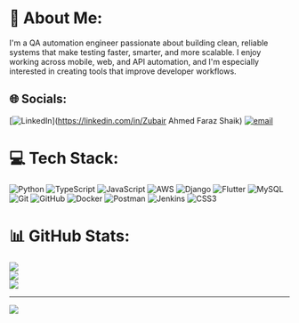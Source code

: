 # 💫 About Me:
I'm a QA automation engineer passionate about building clean, reliable systems that make testing faster, smarter, and more scalable. I enjoy working across mobile, web, and API automation, and I'm especially interested in creating tools that improve developer workflows. 


## 🌐 Socials:
[![LinkedIn](https://img.shields.io/badge/LinkedIn-%230077B5.svg?logo=linkedin&logoColor=white)](https://linkedin.com/in/Zubair Ahmed Faraz Shaik) [![email](https://img.shields.io/badge/Email-D14836?logo=gmail&logoColor=white)](mailto:zubairahmdfaraz@gmail.com) 

# 💻 Tech Stack:
![Python](https://img.shields.io/badge/python-3670A0?style=flat&logo=python&logoColor=ffdd54) ![TypeScript](https://img.shields.io/badge/typescript-%23007ACC.svg?style=flat&logo=typescript&logoColor=white) ![JavaScript](https://img.shields.io/badge/javascript-%23323330.svg?style=flat&logo=javascript&logoColor=%23F7DF1E) ![AWS](https://img.shields.io/badge/AWS-%23FF9900.svg?style=flat&logo=amazon-aws&logoColor=white) ![Django](https://img.shields.io/badge/django-%23092E20.svg?style=flat&logo=django&logoColor=white) ![Flutter](https://img.shields.io/badge/Flutter-%2302569B.svg?style=flat&logo=Flutter&logoColor=white) ![MySQL](https://img.shields.io/badge/mysql-4479A1.svg?style=flat&logo=mysql&logoColor=white) ![Git](https://img.shields.io/badge/git-%23F05033.svg?style=flat&logo=git&logoColor=white) ![GitHub](https://img.shields.io/badge/github-%23121011.svg?style=flat&logo=github&logoColor=white) ![Docker](https://img.shields.io/badge/docker-%230db7ed.svg?style=flat&logo=docker&logoColor=white) ![Postman](https://img.shields.io/badge/Postman-FF6C37?style=flat&logo=postman&logoColor=white) ![Jenkins](https://img.shields.io/badge/jenkins-%232C5263.svg?style=flat&logo=jenkins&logoColor=white) ![CSS3](https://img.shields.io/badge/css3-%231572B6.svg?style=flat&logo=css3&logoColor=white)
# 📊 GitHub Stats:
![](https://github-readme-stats.vercel.app/api?username=Zubairahmdfaraz&theme=dark&hide_border=false&include_all_commits=true&count_private=true)<br/>
![](https://nirzak-streak-stats.vercel.app/?user=Zubairahmdfaraz&theme=dark&hide_border=false)<br/>
![](https://github-readme-stats.vercel.app/api/top-langs/?username=Zubairahmdfaraz&theme=dark&hide_border=false&include_all_commits=true&count_private=true&layout=compact)

---
[![](https://visitcount.itsvg.in/api?id=Zubairahmdfaraz&icon=0&color=0)](https://visitcount.itsvg.in)

<!-- Proudly created with GPRM ( https://gprm.itsvg.in ) -->
